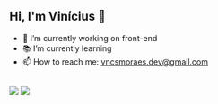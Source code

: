 ## Hi, I'm Vinícius 👋

- 🔭 I’m currently working on front-end
- 📚 I’m currently learning
- 📫 How to reach me: vncsmoraes.dev@gmail.com

##
<div> 
  <a href = "mailto:vncsmoraes.dev@gmail.com"><img src="https://img.shields.io/badge/-Gmail-%23333?style=for-the-badge&logo=gmail&logoColor=white" target="_blank"></a>
  <a href="https://www.linkedin.com/in/vinícius-moraes-" target="_blank"><img src="https://img.shields.io/badge/-LinkedIn-%230077B5?style=for-the-badge&logo=linkedin&logoColor=white" target="_blank"></a> 
  
</div>

